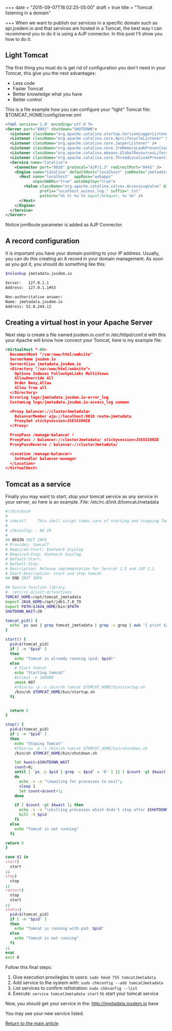 +++
date = "2015-09-07T18:02:25-05:00"
draft = true
title = "Tomcat listening in a domain"

+++
When we want to publish our services in a specific domain such as api.josdem.io and that services are hosted in a Tomcat, the best way I can recommend you to do it is using a AJP connector. In this post I'll show you how to do it.

## Light Tomcat
The first thing you must do is get rid of configuration you don't need in your Tomcat, this give you the next advantages:

* Less code
* Faster Tomcat
* Better knowledge what you have
* Better control

This is a file example how  you can configure your "light" Tomcat
file: $TOMCAT_HOME/config/server.xml

```xml
<?xml version='1.0' encoding='utf-8'?>
<Server port="8001" shutdown="SHUTDOWN">
  <Listener className="org.apache.catalina.startup.VersionLoggerListener" />
  <Listener className="org.apache.catalina.core.AprLifecycleListener" SSLEngine="on" />
  <Listener className="org.apache.catalina.core.JasperListener" />
  <Listener className="org.apache.catalina.core.JreMemoryLeakPreventionListener" />
  <Listener className="org.apache.catalina.mbeans.GlobalResourcesLifecycleListener" />
  <Listener className="org.apache.catalina.core.ThreadLocalLeakPreventionListener" />
  <Service name="Catalina">
    <Connector port="8010" protocol="AJP/1.3" redirectPort="8443" />
    <Engine name="Catalina" defaultHost="localhost" jvmRoute="jmetadata">
      <Host name="localhost"  appBase="webapps"
            unpackWARs="true" autoDeploy="true">
        <Valve className="org.apache.catalina.valves.AccessLogValve" directory="logs"
               prefix="localhost_access_log." suffix=".txt"
               pattern="%h %l %u %t &quot;%r&quot; %s %b" />
      </Host>
    </Engine>
  </Service>
</Server>
```

Notice jvmRoute parameter is added as AJP Connector.

## A record configuration
It is important you have your domain pointing to your IP address. Usually, you can do this creating an A record in your domain management. As soon as you got it, you should do something like this:

```bash
$nslookup jmetadata.josdem.io

Server:   127.0.1.1
Address:  127.0.1.1#53

Non-authoritative answer:
Name: jmetadata.josdem.io
Address: 52.8.244.12
```

## Creating a virtual host in your Apache Server
Next step is create a file named josdem.io.conf in /etc/httpd/conf.d with this your Apache will know how connect your Tomcat, here is my example file:

```xml
<VirtualHost *:80>
  DocumentRoot "/var/www/html/website"
  ServerName josdem.io
  ServerAlias jmetadata.josdem.io
  <Directory "/var/www/html/website">
    Options Indexes FollowSymLinks MultiViews
    AllowOverride All
    Order Deny,Allow
    Allow from all
  </Directory>
  ErrorLog logs/jmetadata.josdem.io-error_log
  CustomLog logs/jmetadata.josdem.io-access_log common

  <Proxy balancer://clusterJmetadata>
    BalancerMember ajp://localhost:8010 route=jmetadata
    ProxySet stickysession=JSESSIONID
  </Proxy>

  ProxyPass /manage-balancer !
  ProxyPass / balancer://clusterJmetadata/ stickysession=JSESSIONID
  ProxyPassReverse / balancer://clusterJmetadata/

  <Location /manage-balancer>
    SetHandler balancer-manager
  </Location>
</VirtualHost>
```

## Tomcat as a service
Finally you may want to start, stop your tomcat service as any service in your server, so here is an example.
File: /etc/rc.d/init.d/tomcatJmetadata

```bash
#!/bin/bash
#
# tomcat7     This shell script takes care of starting and stopping Tomcat
#
# chkconfig: - 80 20
#
## BEGIN INIT INFO
# Provides: tomcat7
# Required-Start: $network $syslog
# Required-Stop: $network $syslog
# Default-Start:
# Default-Stop:
# Description: Release implementation for Servlet 2.5 and JSP 2.1
# Short-Description: start and stop tomcat
## END INIT INFO

## Source function library.
#. /etc/rc.d/init.d/functions
TOMCAT_HOME=/opt/tomcat_jmetadata
export JAVA_HOME=/opt/jdk1.7.0_79
export PATH=$JAVA_HOME/bin:$PATH
SHUTDOWN_WAIT=20

tomcat_pid() {
  echo `ps aux | grep tomcat_jmetadata | grep -v grep | awk '{ print $2 }'`
}

start() {
  pid=$(tomcat_pid)
  if [ -n "$pid" ]
  then
    echo "Tomcat is already running (pid: $pid)"
  else
    # Start tomcat
    echo "Starting tomcat"
    #ulimit -n 100000
    umask 007
    #/bin/su -p -s /bin/sh tomcat $TOMCAT_HOME/bin/startup.sh
    /bin/sh $TOMCAT_HOME/bin/startup.sh
  fi


  return 0
}

stop() {
  pid=$(tomcat_pid)
  if [ -n "$pid" ]
  then
    echo "Stoping Tomcat"
    #/bin/su -p -s /bin/sh tomcat $TOMCAT_HOME/bin/shutdown.sh
    /bin/sh $TOMCAT_HOME/bin/shutdown.sh

    let kwait=$SHUTDOWN_WAIT
    count=0;
    until [ `ps -p $pid | grep -c $pid` = '0' ] || [ $count -gt $kwait ]
    do
      echo -n -e "\nwaiting for processes to exit";
      sleep 1
      let count=$count+1;
    done

    if [ $count -gt $kwait ]; then
      echo -n -e "\nkilling processes which didn't stop after $SHUTDOWN_WAIT seconds"
      kill -9 $pid
    fi
  else
    echo "Tomcat is not running"
  fi

return 0
}

case $1 in
start)
  start
;;
stop)
  stop
;;
restart)
  stop
  start
;;
status)
  pid=$(tomcat_pid)
  if [ -n "$pid" ]
  then
    echo "Tomcat is running with pid: $pid"
  else
    echo "Tomcat is not running"
  fi
;;
esac
exit 0
```

Follow this final steps:

1. Give execution provilegies to users: `sudo hmod 755 tomcatJmetadata`
2. Add service to the system with: `sudo chkconfig --add tomcatJmetadata`
3. List services to confirm refistration: `sudo chkconfig --list`
4. Execute: `service tomcatJemtadata start` to start your tomcat service

Now, you should get your service in the: http://jmetadata.josdem.io base

You may see your new service listed.

[Return to the main article](/techtalk/techtalks)
